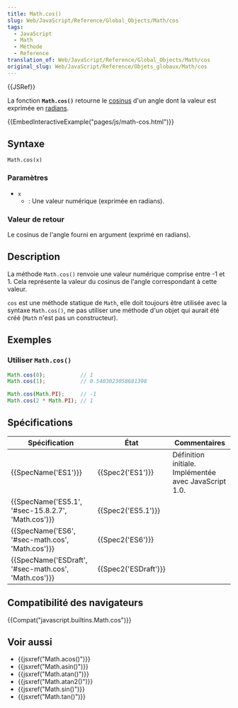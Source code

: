 ```yaml
---
title: Math.cos()
slug: Web/JavaScript/Reference/Global_Objects/Math/cos
tags:
  - JavaScript
  - Math
  - Méthode
  - Reference
translation_of: Web/JavaScript/Reference/Global_Objects/Math/cos
original_slug: Web/JavaScript/Reference/Objets_globaux/Math/cos
---
```

{{JSRef}}

La fonction **`Math.cos()`** retourne le [cosinus](https://fr.wikipedia.org/wiki/Cosinus) d'un angle dont la valeur est exprimée en [radians](https://fr.wikipedia.org/wiki/Radian).

{{EmbedInteractiveExample("pages/js/math-cos.html")}}

## Syntaxe

    Math.cos(x)

### Paramètres

- `x`
  - : Une valeur numérique (exprimée en radians).

### Valeur de retour

Le cosinus de l'angle fourni en argument (exprimé en radians).

## Description

La méthode `Math.cos()` renvoie une valeur numérique comprise entre -1 et 1. Cela représente la valeur du cosinus de l'angle correspondant à cette valeur.

`cos` est une méthode statique de `Math`, elle doit toujours être utilisée avec la syntaxe `Math.cos()`, ne pas utiliser une méthode d'un objet qui aurait été créé (`Math` n'est pas un constructeur).

## Exemples

### Utiliser `Math.cos()`

```js
Math.cos(0);           // 1
Math.cos(1);           // 0.5403023058681398

Math.cos(Math.PI);     // -1
Math.cos(2 * Math.PI); // 1
```

## Spécifications

| Spécification                                                        | État                         | Commentaires                                          |
| -------------------------------------------------------------------- | ---------------------------- | ----------------------------------------------------- |
| {{SpecName('ES1')}}                                             | {{Spec2('ES1')}}         | Définition initiale. Implémentée avec JavaScript 1.0. |
| {{SpecName('ES5.1', '#sec-15.8.2.7', 'Math.cos')}} | {{Spec2('ES5.1')}}     |                                                       |
| {{SpecName('ES6', '#sec-math.cos', 'Math.cos')}}     | {{Spec2('ES6')}}         |                                                       |
| {{SpecName('ESDraft', '#sec-math.cos', 'Math.cos')}} | {{Spec2('ESDraft')}} |                                                       |

## Compatibilité des navigateurs

{{Compat("javascript.builtins.Math.cos")}}

## Voir aussi

- {{jsxref("Math.acos()")}}
- {{jsxref("Math.asin()")}}
- {{jsxref("Math.atan()")}}
- {{jsxref("Math.atan2()")}}
- {{jsxref("Math.sin()")}}
- {{jsxref("Math.tan()")}}
